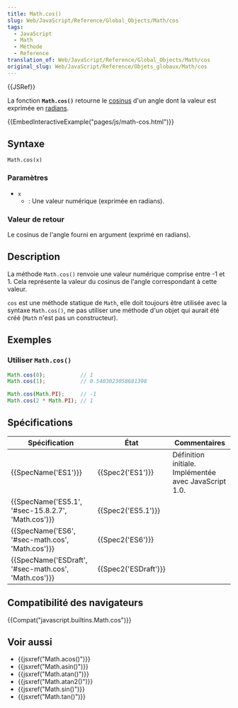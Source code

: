 ```yaml
---
title: Math.cos()
slug: Web/JavaScript/Reference/Global_Objects/Math/cos
tags:
  - JavaScript
  - Math
  - Méthode
  - Reference
translation_of: Web/JavaScript/Reference/Global_Objects/Math/cos
original_slug: Web/JavaScript/Reference/Objets_globaux/Math/cos
---
```

{{JSRef}}

La fonction **`Math.cos()`** retourne le [cosinus](https://fr.wikipedia.org/wiki/Cosinus) d'un angle dont la valeur est exprimée en [radians](https://fr.wikipedia.org/wiki/Radian).

{{EmbedInteractiveExample("pages/js/math-cos.html")}}

## Syntaxe

    Math.cos(x)

### Paramètres

- `x`
  - : Une valeur numérique (exprimée en radians).

### Valeur de retour

Le cosinus de l'angle fourni en argument (exprimé en radians).

## Description

La méthode `Math.cos()` renvoie une valeur numérique comprise entre -1 et 1. Cela représente la valeur du cosinus de l'angle correspondant à cette valeur.

`cos` est une méthode statique de `Math`, elle doit toujours être utilisée avec la syntaxe `Math.cos()`, ne pas utiliser une méthode d'un objet qui aurait été créé (`Math` n'est pas un constructeur).

## Exemples

### Utiliser `Math.cos()`

```js
Math.cos(0);           // 1
Math.cos(1);           // 0.5403023058681398

Math.cos(Math.PI);     // -1
Math.cos(2 * Math.PI); // 1
```

## Spécifications

| Spécification                                                        | État                         | Commentaires                                          |
| -------------------------------------------------------------------- | ---------------------------- | ----------------------------------------------------- |
| {{SpecName('ES1')}}                                             | {{Spec2('ES1')}}         | Définition initiale. Implémentée avec JavaScript 1.0. |
| {{SpecName('ES5.1', '#sec-15.8.2.7', 'Math.cos')}} | {{Spec2('ES5.1')}}     |                                                       |
| {{SpecName('ES6', '#sec-math.cos', 'Math.cos')}}     | {{Spec2('ES6')}}         |                                                       |
| {{SpecName('ESDraft', '#sec-math.cos', 'Math.cos')}} | {{Spec2('ESDraft')}} |                                                       |

## Compatibilité des navigateurs

{{Compat("javascript.builtins.Math.cos")}}

## Voir aussi

- {{jsxref("Math.acos()")}}
- {{jsxref("Math.asin()")}}
- {{jsxref("Math.atan()")}}
- {{jsxref("Math.atan2()")}}
- {{jsxref("Math.sin()")}}
- {{jsxref("Math.tan()")}}
